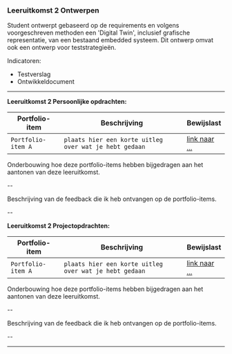 ### Leeruitkomst 2 Ontwerpen

Student ontwerpt gebaseerd op de requirements en volgens voorgeschreven methoden een 'Digital Twin', inclusief grafische representatie, van een bestaand embedded systeem. Dit ontwerp omvat ook een ontwerp voor teststrategieën.

Indicatoren:
- Testverslag
- Ontwikkeldocument
---

**Leeruitkomst 2 Persoonlijke opdrachten:**

| Portfolio-item     | Beschrijving                                           | Bewijslast               |
|--------------------|--------------------------------------------------------|--------------------------|
| `Portfolio-item A` | `plaats hier een korte uitleg over wat je hebt gedaan` | [link naar ...](http://) |

Onderbouwing hoe deze portfolio-items hebben bijgedragen aan het aantonen van deze leeruitkomst.

--

Beschrijving van de feedback die ik heb ontvangen op de portfolio-items.

--

**Leeruitkomst 2 Projectopdrachten:**

| Portfolio-item     | Beschrijving                                           | Bewijslast               |
|--------------------|--------------------------------------------------------|--------------------------|
| `Portfolio-item A` | `plaats hier een korte uitleg over wat je hebt gedaan` | [link naar ...](http://) |

Onderbouwing hoe deze portfolio-items hebben bijgedragen aan het aantonen van deze leeruitkomst.

--

Beschrijving van de feedback die ik heb ontvangen op de portfolio-items.

--

---
